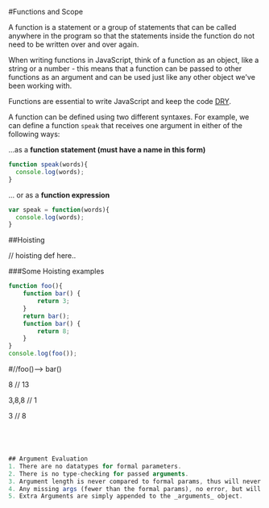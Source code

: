 #Functions and Scope

A function is a statement or a group of statements that can be called anywhere in the program so that the statements inside the function do not need to be written over and over again.

When writing functions in JavaScript, think of a function as an object, like a string or a number - this means that a function can be passed to other functions as an argument and can be used just like any other object we've been working with.

Functions are essential to write JavaScript and keep the code [DRY](https://en.wikipedia.org/wiki/Don%27t_repeat_yourself).


A function can be defined using two different syntaxes. For example, we can define a function `speak` that receives one argument in either of the following ways:

...as a **function statement (must have a name in this form)**
```javascript
function speak(words){
  console.log(words);
}
```
... or as a **function expression**
```javascript
var speak = function(words){
  console.log(words);
}
```



##Hoisting

// hoisting def here..

###Some Hoisting examples

```Javascript
function foo(){
    function bar() {
        return 3;
    }
    return bar();
    function bar() {
        return 8;
    }
}
console.log(foo());
```

#//foo()--> bar()

8  // 13

3,8,8 // 1

3 // 8

```JavaScript




## Argument Evaluation
1. There are no datatypes for formal parameters.
2. There is no type-checking for passed arguments.
3. Argument length is never compared to formal params, thus will never throw an "Argument Mismatch".
4. Any missing args (fewer than the formal params), no error, but will receive 'undefiend' for the named params.
5. Extra Arguments are simply appended to the _arguments_ object.





















